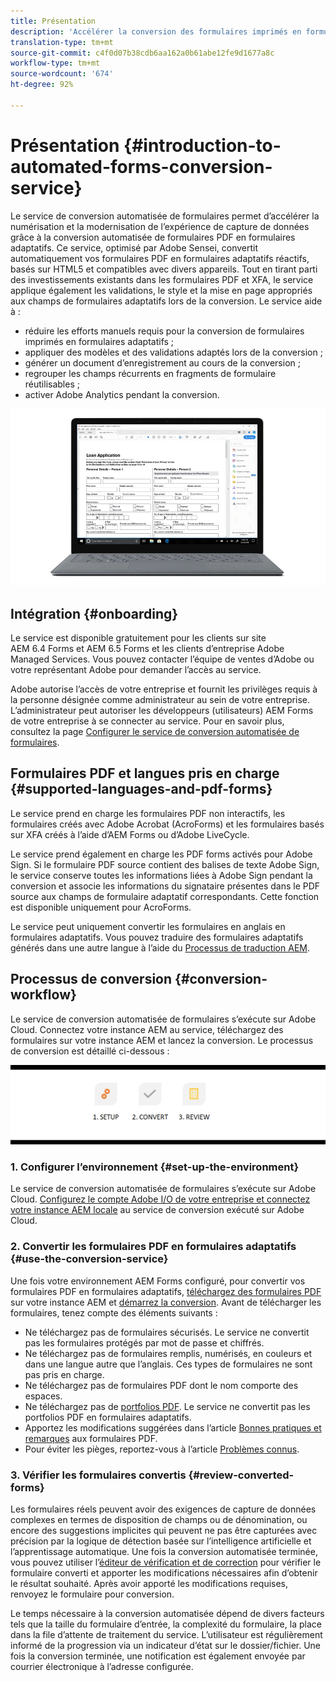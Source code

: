 ```yaml
---
title: Présentation
description: 'Accélérer la conversion des formulaires imprimés en formulaires adaptatifs '
translation-type: tm+mt
source-git-commit: c4f0d07b38cdb6aa162a0b61abe12fe9d1677a8c
workflow-type: tm+mt
source-wordcount: '674'
ht-degree: 92%

---
```



# Présentation {#introduction-to-automated-forms-conversion-service}

Le service de conversion automatisée de formulaires permet d’accélérer la numérisation et la modernisation de l’expérience de capture de données grâce à la conversion automatisée de formulaires PDF en formulaires adaptatifs. Ce service, optimisé par Adobe Sensei, convertit automatiquement vos formulaires PDF en formulaires adaptatifs réactifs, basés sur HTML5 et compatibles avec divers appareils. Tout en tirant parti des investissements existants dans les formulaires PDF et XFA, le service applique également les validations, le style et la mise en page appropriés aux champs de formulaires adaptatifs lors de la conversion. Le service aide à :

* réduire les efforts manuels requis pour la conversion de formulaires imprimés en formulaires adaptatifs ;
* appliquer des modèles et des validations adaptés lors de la conversion ;
* générer un document d’enregistrement au cours de la conversion ;
* regrouper les champs récurrents en fragments de formulaire réutilisables ;
* activer Adobe Analytics pendant la conversion.

![C’est simple. Il vous suffit de nous fournir les formulaires sources. Nous nous occupons du reste. Vous obtiendrez des formulaires adaptatifs de qualité que vous pourrez bien évidemment modifier à votre convenance. ](assets/pdf-to-adaptive-form-gitx50.gif)

## Intégration {#onboarding}

Le service est disponible gratuitement pour les clients sur site AEM 6.4 Forms et AEM 6.5 Forms et les clients d’entreprise Adobe Managed Services. Vous pouvez contacter l’équipe de ventes d’Adobe ou votre représentant Adobe pour demander l’accès au service.

Adobe autorise l’accès de votre entreprise et fournit les privilèges requis à la personne désignée comme administrateur au sein de votre entreprise. L’administrateur peut autoriser les développeurs (utilisateurs) AEM Forms de votre entreprise à se connecter au service. Pour en savoir plus, consultez la page [Configurer le service de conversion automatisée de formulaires](configure-service.md).

## Formulaires PDF et langues pris en charge {#supported-languages-and-pdf-forms}

Le service prend en charge les formulaires PDF non interactifs, les formulaires créés avec Adobe Acrobat (AcroForms) et les formulaires basés sur XFA créés à l’aide d’AEM Forms ou d’Adobe LiveCycle.

Le service prend également en charge les PDF forms activés pour Adobe Sign. Si le formulaire PDF source contient des balises de texte Adobe Sign, le service conserve toutes les informations liées à Adobe Sign pendant la conversion et associe les informations du signataire présentes dans le PDF source aux champs de formulaire adaptatif correspondants. Cette fonction est disponible uniquement pour AcroForms.

Le service peut uniquement convertir les formulaires en anglais en formulaires adaptatifs. Vous pouvez traduire des formulaires adaptatifs générés dans une autre langue à l’aide du [Processus de traduction AEM](https://helpx.adobe.com/fr/experience-manager/6-5/forms/using/using-aem-translation-workflow-to-localize-adaptive-forms.html).

## Processus de conversion  {#conversion-workflow}

Le service de conversion automatisée de formulaires s’exécute sur Adobe Cloud. Connectez votre instance AEM au service, téléchargez des formulaires sur votre instance AEM et lancez la conversion. Le processus de conversion est détaillé ci-dessous :

![Processus](assets/conversion-workflow.png)

### 1. Configurer l’environnement {#set-up-the-environment}

Le service de conversion automatisée de formulaires s’exécute sur Adobe Cloud. [Configurez le compte Adobe I/O de votre entreprise et connectez votre instance AEM locale](configure-service.md) au service de conversion exécuté sur Adobe Cloud.

### 2. Convertir les formulaires PDF en formulaires adaptatifs {#use-the-conversion-service}

Une fois votre environnement AEM Forms configuré, pour convertir vos formulaires PDF en formulaires adaptatifs, [téléchargez des formulaires PDF](convert-existing-forms-to-adaptive-forms.md) sur votre instance AEM et [démarrez la conversion](convert-existing-forms-to-adaptive-forms.md#run-the-conversion). Avant de télécharger les formulaires, tenez compte des éléments suivants :

* Ne téléchargez pas de formulaires sécurisés. Le service ne convertit pas les formulaires protégés par mot de passe et chiffrés.
* Ne téléchargez pas de formulaires remplis, numérisés, en couleurs et dans une langue autre que l’anglais. Ces types de formulaires ne sont pas pris en charge.
* Ne téléchargez pas de formulaires PDF dont le nom comporte des espaces.
* Ne téléchargez pas de [portfolios PDF](https://helpx.adobe.com/fr/acrobat/using/overview-pdf-portfolios.html). Le service ne convertit pas les portfolios PDF en formulaires adaptatifs.
* Apportez les modifications suggérées dans l’article [Bonnes pratiques et remarques](styles-and-pattern-considerations-and-best-practices.md) aux formulaires PDF.
* Pour éviter les pièges, reportez-vous à l’article [Problèmes connus](known-issues.md).

### 3. Vérifier les formulaires convertis {#review-converted-forms}

Les formulaires réels peuvent avoir des exigences de capture de données complexes en termes de disposition de champs ou de dénomination, ou encore des suggestions implicites qui peuvent ne pas être capturées avec précision par la logique de détection basée sur l’intelligence artificielle et l’apprentissage automatique. Une fois la conversion automatisée terminée, vous pouvez utiliser l’[éditeur de vérification et de correction](review-correct-ui-edited.md) pour vérifier le formulaire converti et apporter les modifications nécessaires afin d’obtenir le résultat souhaité. Après avoir apporté les modifications requises, renvoyez le formulaire pour conversion.

Le temps nécessaire à la conversion automatisée dépend de divers facteurs tels que la taille du formulaire d’entrée, la complexité du formulaire, la place dans la file d’attente de traitement du service. L’utilisateur est régulièrement informé de la progression via un indicateur d’état sur le dossier/fichier. Une fois la conversion terminée, une notification est également envoyée par courrier électronique à l’adresse configurée.
